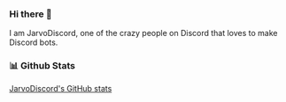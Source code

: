 ### Hi there 👋
I am JarvoDiscord, one of the crazy people on Discord that loves to make Discord bots.

### 📊 Github Stats
[JarvoDiscord's GitHub stats](https://github-readme-stats.vercel.app/api?username=JarvoDiscord&show_icons=true&theme=onedark)
